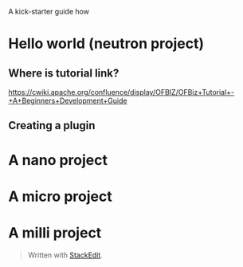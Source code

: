 A kick-starter guide how 

# Hello world (neutron project)

## Where is tutorial link?

https://cwiki.apache.org/confluence/display/OFBIZ/OFBiz+Tutorial+-+A+Beginners+Development+Guide


##  Creating a plugin



# A nano project

# A micro project

# A milli project

> Written with [StackEdit](https://stackedit.io/).
<!--stackedit_data:
eyJoaXN0b3J5IjpbLTE4NjI3ODk3NCwtMTk3Mjg0ODU5OSwtMT
g5MjgxNTU0NywxMjM2ODE3NjU3LC0zODE4Njk3MjFdfQ==
-->